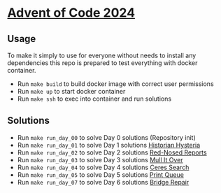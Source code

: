 # [Advent of Code 2024](https://adventofcode.com/2024)

## Usage

To make it simply to use for everyone without needs to install any dependencies this repo is prepared to test everything with docker container.

* Run `make build` to build docker image with correct user permissions
* Run `make up` to start docker container
* Run `make ssh` to exec into container and run solutions

## Solutions

* Run `make run_day_00` to solve Day 0 solutions (Repository init)
* Run `make run_day_01` to solve Day 1 solutions [Historian Hysteria](https://adventofcode.com/2024/day/1)
* Run `make run_day_02` to solve Day 2 solutions [Red-Nosed Reports](https://adventofcode.com/2024/day/2)
* Run `make run_day_03` to solve Day 3 solutions [Mull It Over](https://adventofcode.com/2024/day/3)
* Run `make run_day_04` to solve Day 4 solutions [Ceres Search](https://adventofcode.com/2024/day/4)
* Run `make run_day_05` to solve Day 5 solutions [Print Queue](https://adventofcode.com/2024/day/5)
* Run `make run_day_07` to solve Day 6 solutions [Bridge Repair](https://adventofcode.com/2024/day/7)
